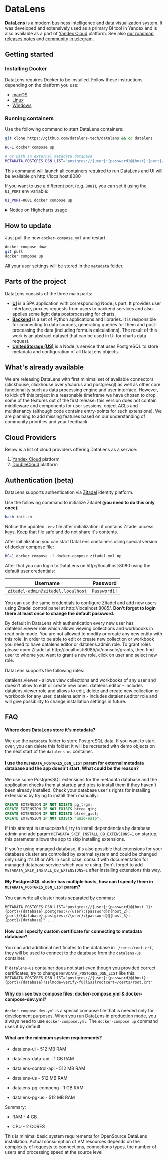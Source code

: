 # DataLens

[**DataLens**](https://datalens.tech) is a modern business intelligence and data visualization system. It was developed and extensively used as a primary BI tool in Yandex and is also available as a part of [Yandex Cloud](https://datalens.yandex.com) platform. See also [our roadmap](https://github.com/orgs/datalens-tech/projects/1), [releases notes](https://github.com/datalens-tech/datalens/releases) and [community in telegram](https://t.me/YandexDataLens).

## Getting started

### Installing Docker

DataLens requires Docker to be installed. Follow these instructions depending on the platform you use:

- [macOS](https://docs.docker.com/desktop/install/mac-install/)
- [Linux](https://docs.docker.com/engine/install/)
- [Windows](https://docs.docker.com/desktop/install/windows-install/)

### Running containers

Use the following command to start DataLens containers:

```bash
git clone https://github.com/datalens-tech/datalens && cd datalens

HC=1 docker compose up

# or with an external metadata database
METADATA_POSTGRES_DSN_LIST="postgres://{user}:{password}@{host}:{port}/{database}" HC=1 docker compose up
```

This command will launch all containers required to run DataLens and UI will be available on http://localhost:8080

If you want to use a different port (e.g. `8081`), you can set it using the `UI_PORT` env variable:

```bash
UI_PORT=8081 docker compose up
```

<details>
      <summary>Notice on Highcharts usage</summary>

      Highcharts is a proprietary commercial product. If you enable highcharts in your DataLens instance (with `HC=1`` variable), you should comply with Highcharts license (https://github.com/highcharts/highcharts/blob/master/license.txt).

      When Highcharts is disabled in DataLens, we use D3.js instead. However, currently only few visualization types are compatible with D3.js. We are actively working on adding D3 support to additional visualizations and are going to completely replace Highcharts with D3 in DataLens.

</details>

## How to update

Just pull the new `docker-compose.yml` and restart.

```bash
docker compose down
git pull
docker compose up
```

All your user settings will be stored in the `metadata` folder.

## Parts of the project

DataLens consists of the three main parts:

- [**UI**](https://github.com/datalens-tech/datalens-ui) is a SPA application with corresponding Node.js part. It provides user interface, proxies requests from users to backend services and also applies some light data postprocessing for charts.
- [**Backend**](https://github.com/datalens-tech/datalens-backend) is a set of Python applications and libraries. It is responsible for connecting to data sources, generating queries for them and post-processing the data (including formula calculations). The result of this work is an abstract dataset that can be used in UI for charts data request.
- [**UnitedStorage (US)**](https://github.com/datalens-tech/datalens-us) is a Node.js service that uses PostgreSQL to store metadata and configuration of all DataLens objects.

## What's already available

We are releasing DataLens with first minimal set of available connectors (clickhouse, clickhouse over ytsaurus and postgresql) as well as other core functionality such as data processing engine and user interface. However, to kick off this project in a reasonable timeframe we have chosen to drop some of the features out of the first release: this version does not contain middleware and components for user sessions, object ACLs and multitenancy (although code contains entry-points for such extensions). We are planning to add missing features based on our understanding of community priorities and your feedback.

## Cloud Providers
Below is a list of cloud providers offering DataLens as a service:
1. [Yandex Cloud](https://datalens.yandex.com) platform
2. [DoubleCloud](https://double.cloud/services/doublecloud-visualization/) platform

## Authentication (beta)
DataLens supports authentication via [Zitadel](https://zitadel.com/) identity platform.

Use the following command to initialize Zitadel **(you need to do this only once)**:

```bash
bash init.sh
```

Notice the updated `.env` file after initialization: it contains Zitadel access keys. Keep that file safe and do not share it's contents.

After initialization you can start DataLens containers using special version of docker compose file:

```bash
HC=1 docker compose -f docker-compose.zitadel.yml up
```

After that you can login to DataLens on http://localhost:8080 using the default user credentials:

| Username | Password |
|---|---|
| `zitadel-admin@zitadel.localhost` | `Password1!` |

You can use the same credentials to configure Zitadel and add new users using Zitadel control panel at http://localhost:8085/. **Don't forget to login there at least once to change the default password.**

By default in DataLens with authentication every new user has datalens.viewer role which allows viewing collections and workbooks in read only mode. You are not allowed to modify or create any new entity with this role. In order to be able to edit or create new collection or workbook you need to have datalens.editor or datalens.admin role. To grant roles please open Zitadel at http://localhost:8085/ui/console/grants, then find user to whome you want to grant a new role, click on user and select new role.

DataLens supports the following roles:

datalens.viewer - allows view collections and workbooks of any user and doesn't allow to edit or create new ones.
datalens.editor – includes datalens.viewer role and allows to edit, delete and create new collection or workbook for any user. 
datalens.admin - includes datalens.editor role and will give possibility to change installation settings in future. 

## FAQ

#### Where does DataLens store it's metadata?

We use the `metadata` folder to store PostgreSQL data. If you want to start over, you can delete this folder: it will be recreated with demo objects on the next start of the `datalens-us` container.

#### I use the `METADATA_POSTGRES_DSN_LIST` param for external metadata database and the app doesn't start. What could be the reason?

We use some PostgresSQL extensions for the metadata database and the application checks them at startup and tries to install them if they haven't been already installed. Check your database user's rights for installing extensions by trying to install them manually:

```sql
CREATE EXTENSION IF NOT EXISTS pg_trgm;
CREATE EXTENSION IF NOT EXISTS btree_gin;
CREATE EXTENSION IF NOT EXISTS btree_gist;
CREATE EXTENSION IF NOT EXISTS "uuid-ossp";
```

If this attempt is unsuccessful, try to install dependencies by database admin and add param `METADATA_SKIP_INSTALL_DB_EXTENSIONS=1` on startup, this parameter allows the app to skip installing extensions.

If you're using managed database, it's also possible that extensions for your database cluster are controlled by external system and could be changed only using it's UI or API. In such case, consult with documentation for managed database service which you're using. Don't forget to add `METADATA_SKIP_INSTALL_DB_EXTENSIONS=1` after installing extensions this way.

#### My PostgresSQL cluster has multiple hosts, how can I specify them in `METADATA_POSTGRES_DSN_LIST` param?

You can write all cluster hosts separated by commas:

`METADATA_POSTGRES_DSN_LIST="postgres://{user}:{password}@{host_1}:{port}/{database},postgres://{user}:{password}@{host_2}:{port}/{database},postgres://{user}:{password}@{host_3}:{port}/{database}" ...`

#### How can I specify custom certificate for connecting to metadata database?

You can add additional certificates to the database in `./certs/root.crt`, they will be used to connect to the database from the `datalens-us` container.

If `datalens-us` container does not start even though you provided correct certificates, try to change `METADATA_POSTGRES_DSN_LIST` like this:
`METADATA_POSTGRES_DSN_LIST="postgres://{user}:{password}@{host}:{port}/{database}?sslmode=verify-full&sslrootcert=/certs/root.crt"`


#### Why do i see two compose files: docker-compose.yml & docker-compose-dev.yml?

`docker-compose-dev.yml` is a special compose file that is needed only for development purposes. When you run DataLens in production mode, you always need to use `docker-compose.yml`. The `docker-compose up` command uses it by default. 


#### What are the minimum system requirements?

* datalens-ui - 512 MB RAM

* datalens-data-api - 1 GB RAM

* datalens-control-api - 512 MB RAM

* datalens-us - 512 MB RAM

* datalens-pg-compeng - 1 GB RAM

* datalens-pg-us - 512 MB RAM

Summary:

* RAM - 4 GB

* CPU - 2 CORES

This is minimal basic system requirements for OpenSource DataLens installation. Аctual consumption of VM resources depends on the complexity of requests to connections, connections types, the number of users and processing speed at the source level
